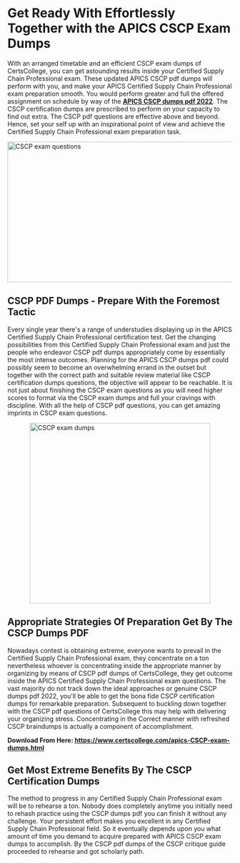 <h1><strong>Get Ready With Effortlessly Together with the APICS CSCP Exam Dumps&nbsp;</strong></h1>
<p><span style="font-weight: 400;">With an arranged timetable and an efficient  CSCP exam dumps of CertsCollege, you can get astounding results inside your Certified Supply Chain Professional exam. These updated APICS CSCP pdf dumps will perform with you, and make your APICS Certified Supply Chain Professional exam preparation smooth. You would perform greater and full the offered assignment on schedule by way of the <strong><a href="https://www.certscollege.com/apics-CSCP-exam-dumps.html">APICS CSCP dumps pdf 2022</a></strong>. The CSCP certification dumps are prescribed to perform on your capacity to find out extra. The  CSCP pdf questions are effective above and beyond. Hence, set your self up with an inspirational point of view and achieve the Certified Supply Chain Professional exam preparation task.&nbsp;</span></p>
<p><span style="font-weight: 400;"><img style="display: block; margin-left: auto; margin-right: auto;" src="https://i.ibb.co/CPDK3ps/Yellow-and-Blue-Initiative-Blog-Banner.png" alt="CSCP exam questions" width="559" height="315" /></span></p>
<h2><strong>CSCP PDF Dumps - Prepare With the Foremost Tactic</strong></h2>
<p><span style="font-weight: 400;">Every single year there's a range of understudies displaying up in the APICS Certified Supply Chain Professional certification test. Get the changing possibilities from this Certified Supply Chain Professional exam and just the people who endeavor CSCP pdf dumps appropriately come by essentially the most intense outcomes. Planning for the APICS CSCP dumps pdf could possibly seem to become an overwhelming errand in the outset but together with the correct path and suitable review material like CSCP certification dumps questions, the objective will appear to be reachable. It is not just about finishing the CSCP exam questions as you will need higher scores to format via the CSCP exam dumps and full your cravings with discipline. With all the help of CSCP pdf questions, you can get amazing imprints in CSCP exam questions.</span></p>
<p><span style="font-weight: 400;"><a href="https://tinyurl.com/y9c9sp94"><img style="display: block; margin-left: auto; margin-right: auto;" src="https://i.ibb.co/9tMrhdY/Teacher-Appreciation-Invitation.png" alt="CSCP exam dumps " width="404" height="404" /></a></span></p>
<h2><strong>Appropriate Strategies Of Preparation Get By The CSCP Dumps PDF</strong></h2>
<p><span style="font-weight: 400;">Nowadays contest is obtaining extreme, everyone wants to prevail in the Certified Supply Chain Professional exam, they concentrate on a ton nevertheless whoever is concentrating inside the appropriate manner by organizing by means of CSCP pdf dumps of CertsCollege, they get outcome inside the APICS Certified Supply Chain Professional exam questions. The vast majority do not track down the ideal approaches or genuine CSCP dumps pdf 2022, you'll be able to get the bona fide CSCP certification dumps for remarkable preparation. Subsequent to buckling down together with the  CSCP pdf questions of CertsCollege this may help with delivering your organizing stress. Concentrating in the Correct manner with refreshed CSCP braindumps is actually a component of accomplishment.</span></p>
<p><span style="font-weight: 400;"><strong>Download From Here: <a href="https://www.certscollege.com/apics-CSCP-exam-dumps.html">https://www.certscollege.com/apics-CSCP-exam-dumps.html</a></strong></span></p>
<h2><strong>Get Most Extreme Benefits By The CSCP Certification Dumps</strong></h2>
<p><span style="font-weight: 400;">The method to progress in any Certified Supply Chain Professional exam will be to rehearse a ton. Nobody does completely anytime you initially need to rehash practice using the CSCP dumps pdf you can finish it without any challenge. Your persistent effort makes you excellent in any Certified Supply Chain Professional field. So it eventually depends upon you what amount of time you demand to acquire prepared with APICS CSCP exam dumps to accomplish. By the CSCP pdf dumps of the CSCP critique guide proceeded to rehearse and got scholarly path.</span></p>
